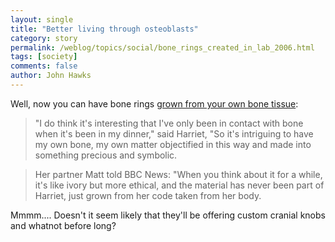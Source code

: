 ```yaml
---
layout: single 
title: "Better living through osteoblasts" 
category: story
permalink: /weblog/topics/social/bone_rings_created_in_lab_2006.html
tags: [society] 
comments: false 
author: John Hawks 
---
```



<p>
Well, now you can have bone rings <a href="http://news.bbc.co.uk/2/hi/science/nature/6215702.stm">grown from your own bone tissue</a>: 
</p>

<blockquote>"I do think it's interesting that I've only been in contact with bone when it's been in my dinner," said Harriet, "So it's intriguing to have my own bone, my own matter objectified in this way and made into something precious and symbolic.</blockquote>

<blockquote>Her partner Matt told BBC News: "When you think about it for a while, it's like ivory but more ethical, and the material has never been part of Harriet, just grown from her code taken from her body.</blockquote>

<p>
Mmmm.... Doesn't it seem likely that they'll be offering custom cranial knobs and whatnot before long? 
</p>


